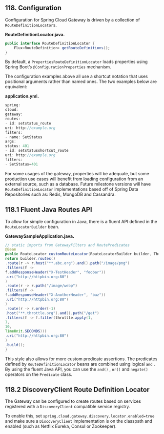 ## 118. Configuration

Configuration for Spring Cloud Gateway is driven by a collection of `RouteDefinitionLocator`s.

**RouteDefinitionLocator.java.**  

```java
public interface RouteDefinitionLocator {
	Flux<RouteDefinition> getRouteDefinitions();
}
```

By default, a  `PropertiesRouteDefinitionLocator`  loads properties using Spring Boot’s  `@ConfigurationProperties`  mechanism.

The configuration examples above all use a shortcut notation that uses positional arguments rather than named ones. The two examples below are equivalent:

**application.yml.**  

```java
spring:
cloud:
gateway:
routes:
- id: setstatus_route
uri: http://example.org
filters:
- name: SetStatus
args:
status: 401
- id: setstatusshortcut_route
uri: http://example.org
filters:
- SetStatus=401
```

For some usages of the gateway, properties will be adequate, but some production use cases will benefit from loading configuration from an external source, such as a database. Future milestone versions will have  `RouteDefinitionLocator`  implementations based off of Spring Data Repositories such as: Redis, MongoDB and Cassandra.

## 118.1 Fluent Java Routes API

To allow for simple configuration in Java, there is a fluent API defined in the  `RouteLocatorBuilder`  bean.

**GatewaySampleApplication.java.**  

```java
// static imports from GatewayFilters and RoutePredicates
@Bean
public RouteLocator customRouteLocator(RouteLocatorBuilder builder, ThrottleGatewayFilterFactory throttle) {
return builder.routes()
.route(r -> r.host("**.abc.org").and().path("/image/png")
.filters(f ->
f.addResponseHeader("X-TestHeader", "foobar"))
.uri("http://httpbin.org:80")
)
.route(r -> r.path("/image/webp")
.filters(f ->
f.addResponseHeader("X-AnotherHeader", "baz"))
.uri("http://httpbin.org:80")
)
.route(r -> r.order(-1)
.host("**.throttle.org").and().path("/get")
.filters(f -> f.filter(throttle.apply(1,
1,
10,
TimeUnit.SECONDS)))
.uri("http://httpbin.org:80")
)
.build();
}
```

This style also allows for more custom predicate assertions. The predicates defined by  `RouteDefinitionLocator`  beans are combined using logical  `and` . By using the fluent Java API, you can use the  `and()` ,  `or()`  and  `negate()`  operators on the  `Predicate`  class.

## 118.2 DiscoveryClient Route Definition Locator

The Gateway can be configured to create routes based on services registered with a  `DiscoveryClient`  compatible service registry.

To enable this, set  `spring.cloud.gateway.discovery.locator.enabled=true`  and make sure a  `DiscoveryClient`  implementation is on the classpath and enabled (such as Netflix Eureka, Consul or Zookeeper).

